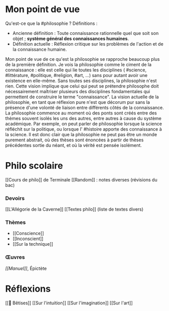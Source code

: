 # Mon point de vue

Qu'est-ce que la #philosophie ? 
Définitions : 
- Ancienne définition : Toute connaissance rationnelle quel que soit son objet ; **système général des connaissances humaines**.
- Définition actuelle : Réflexion critique sur les problèmes de l'action et de la connaissance humaine.

Mon point de vue de ce qu'est la philosophie se rapproche beaucoup plus de la première définition. Je vois la philosophie comme le ciment de la connaissance : elle est celle qui lie toutes les disciplines ( #science, #littérature, #politique, #religion, #art, ...) sans pour autant avoir une existence en elle-même. Sans toutes ses disciplines, la philosophie n'est rien. Cette vision implique que celui qui peut se prétendre philosophe doit nécessairement maîtriser plusieurs des disciplines fondamentales qui permettent de construire le terme "connaissance". La vision actuelle de la philosophie, en tant que réflexion pure n'est que décorum pur sans la présence d'une volonté de liaison entre différents côtés de la connaissance. La philosophie commence au moment où des ponts sont créés entre des thèmes souvent isolés les uns des autres, entre autres à cause du système académique. Par exemple, on peut parler de philosophie lorsque la science réfléchit sur la politique, ou lorsque l' #histoire apporte des connaissance à la science. Il est donc clair que la philosophie ne peut pas être un monde purement abstrait, où des thèses sont énoncées à partir de thèses précédentes sortie du néant, et où la vérité est pensée isolément.
# Philo scolaire

[[Cours de philo]] de Terminale
[[Random]] : notes diverses (révisions du bac)
### Devoirs
[[L'Allégorie de la Caverne]]
[[Textes philo]] (liste de textes divers)
### Thèmes
- [[Conscience]]
- [[Inconscient]]
- [[Sur la technique]]
### Œuvres
*[[Manuel]]*, Épictète

# Réflexions

[[🙉 Bêtises]]
[[Sur l'intuition]] 
[[Sur l'imagination]]
[[Sur l'art]]

